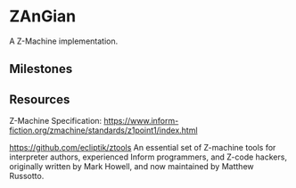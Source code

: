 # ZAnGian
A Z-Machine implementation.


## Milestones


## Resources
Z-Machine Specification: 
https://www.inform-fiction.org/zmachine/standards/z1point1/index.html


https://github.com/ecliptik/ztools
An essential set of Z-machine tools for interpreter authors, experienced Inform programmers, and Z-code hackers, originally written by Mark Howell, and now maintained by Matthew Russotto.

